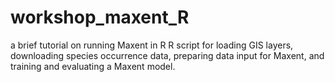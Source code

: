 # workshop_maxent_R
a brief tutorial on running Maxent in R
R script for loading GIS layers, downloading species occurrence data, preparing data input for Maxent, and training and evaluating a Maxent model.
